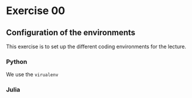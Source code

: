 # Exercise 00

## Configuration of the environments

This exercise is to set up the different coding environments for the lecture.

### Python

We use the `virualenv`

### Julia
